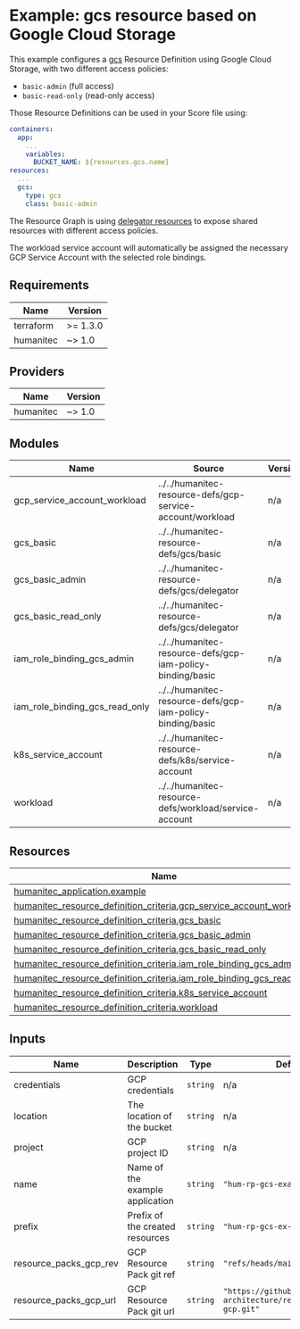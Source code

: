 # Example: gcs resource based on Google Cloud Storage

This example configures a [gcs](https://developer.humanitec.com/platform-orchestrator/reference/resource-types/#gcs) Resource Definition using Google Cloud Storage, with two different access policies:

* `basic-admin` (full access)
* `basic-read-only` (read-only access)

Those Resource Definitions can be used in your Score file using:

```yaml
containers:
  app:
    ...
    variables:
      BUCKET_NAME: ${resources.gcs.name}
resources:
  ...
  gcs:
    type: gcs
    class: basic-admin
```

The Resource Graph is using [delegator resources](https://developer.humanitec.com/platform-orchestrator/examples/resource-graph-patterns/#delegator-resource) to expose shared resources with different access policies.

The workload service account will automatically be assigned the necessary GCP Service Account with the selected role bindings.

<!-- BEGIN_TF_DOCS -->
## Requirements

| Name | Version |
|------|---------|
| terraform | >= 1.3.0 |
| humanitec | ~> 1.0 |

## Providers

| Name | Version |
|------|---------|
| humanitec | ~> 1.0 |

## Modules

| Name | Source | Version |
|------|--------|---------|
| gcp\_service\_account\_workload | ../../humanitec-resource-defs/gcp-service-account/workload | n/a |
| gcs\_basic | ../../humanitec-resource-defs/gcs/basic | n/a |
| gcs\_basic\_admin | ../../humanitec-resource-defs/gcs/delegator | n/a |
| gcs\_basic\_read\_only | ../../humanitec-resource-defs/gcs/delegator | n/a |
| iam\_role\_binding\_gcs\_admin | ../../humanitec-resource-defs/gcp-iam-policy-binding/basic | n/a |
| iam\_role\_binding\_gcs\_read\_only | ../../humanitec-resource-defs/gcp-iam-policy-binding/basic | n/a |
| k8s\_service\_account | ../../humanitec-resource-defs/k8s/service-account | n/a |
| workload | ../../humanitec-resource-defs/workload/service-account | n/a |

## Resources

| Name | Type |
|------|------|
| [humanitec_application.example](https://registry.terraform.io/providers/humanitec/humanitec/latest/docs/resources/application) | resource |
| [humanitec_resource_definition_criteria.gcp_service_account_workload](https://registry.terraform.io/providers/humanitec/humanitec/latest/docs/resources/resource_definition_criteria) | resource |
| [humanitec_resource_definition_criteria.gcs_basic](https://registry.terraform.io/providers/humanitec/humanitec/latest/docs/resources/resource_definition_criteria) | resource |
| [humanitec_resource_definition_criteria.gcs_basic_admin](https://registry.terraform.io/providers/humanitec/humanitec/latest/docs/resources/resource_definition_criteria) | resource |
| [humanitec_resource_definition_criteria.gcs_basic_read_only](https://registry.terraform.io/providers/humanitec/humanitec/latest/docs/resources/resource_definition_criteria) | resource |
| [humanitec_resource_definition_criteria.iam_role_binding_gcs_admin](https://registry.terraform.io/providers/humanitec/humanitec/latest/docs/resources/resource_definition_criteria) | resource |
| [humanitec_resource_definition_criteria.iam_role_binding_gcs_read_only](https://registry.terraform.io/providers/humanitec/humanitec/latest/docs/resources/resource_definition_criteria) | resource |
| [humanitec_resource_definition_criteria.k8s_service_account](https://registry.terraform.io/providers/humanitec/humanitec/latest/docs/resources/resource_definition_criteria) | resource |
| [humanitec_resource_definition_criteria.workload](https://registry.terraform.io/providers/humanitec/humanitec/latest/docs/resources/resource_definition_criteria) | resource |

## Inputs

| Name | Description | Type | Default | Required |
|------|-------------|------|---------|:--------:|
| credentials | GCP credentials | `string` | n/a | yes |
| location | The location of the bucket | `string` | n/a | yes |
| project | GCP project ID | `string` | n/a | yes |
| name | Name of the example application | `string` | `"hum-rp-gcs-example"` | no |
| prefix | Prefix of the created resources | `string` | `"hum-rp-gcs-ex-"` | no |
| resource\_packs\_gcp\_rev | GCP Resource Pack git ref | `string` | `"refs/heads/main"` | no |
| resource\_packs\_gcp\_url | GCP Resource Pack git url | `string` | `"https://github.com/humanitec-architecture/resource-packs-gcp.git"` | no |
<!-- END_TF_DOCS -->
